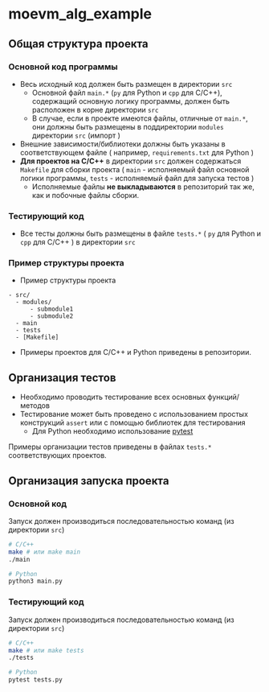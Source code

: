 # moevm_alg_example

## Общая структура проекта

### Основной код программы

- Весь исходный код должен быть размещен в директории `src`
    - Основной файл `main.*` (`py` для Python и `cpp` для С/С++), содержащий основную логику программы, должен быть
      расположен в корне директории `src`
    - В случае, если в проекте имеются файлы, отличные от `main.*`, они должны быть размещены в поддиректории `modules`
      директории `src` (импорт )
- Внешние зависимости/библиотеки должны быть указаны в соответствующем файле (
  например, `requirements.txt` для Python )
- **Для проектов на С/С++** в директории `src` должен содержаться `Makefile` для сборки проекта ( `main` - исполняемый
  файл основной логики программы, `tests` - исполняемый файл для запуска тестов )
    - Исполняемые файлы __не выкладываются__ в репозиторий так же, как и побочные файлы сборки.

### Тестирующий код

- Все тесты должны быть размещены в файле `tests.*` ( `py` для Python и `cpp` для С/С++ ) в директории `src`

### Пример структуры проекта

- Пример структуры проекта

```
- src/
  - modules/
      - submodule1
      - submodule2
  - main
  - tests
  - [Makefile]
```

- Примеры проектов для C/C++ и Python приведены в репозитории.

## Организация тестов

- Необходимо проводить тестирование всех основных функций/методов
- Тестирование может быть проведено с использованием простых конструкций `assert` или с помощью библиотек для
  тестирования
    - Для Python необходимо использование [pytest](https://docs.pytest.org/en/7.1.x/)

Примеры организации тестов приведены в файлах `tests.*` соответствующих проектов.

## Организация запуска проекта

### Основной код

Запуск должен производиться последовательностью команд (из директории `src`)

```bash
# C/C++
make # или make main
./main

# Python
python3 main.py
```

### Тестирующий код

Запуск должен производиться последовательностью команд (из директории `src`)

```bash
# C/C++
make # или make tests
./tests

# Python
pytest tests.py
```